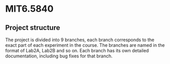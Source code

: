 # MIT6.5840
## Project structure
The project is divided into 9 branches, each branch corresponds to the exact part of each experiment in the course. The branches are named in the format of Lab2A, Lab2B and so on. Each branch has its own detailed documentation, including bug fixes for that branch.
